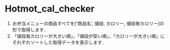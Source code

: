 # Hotmot_cal_checker

1. お弁当メニューの商品すべてを['商品名', 値段, カロリー, 値段毎カロリー]の形で取得します．
2. 「値段毎カロリーが大きい順」，「値段が安い順」，「カロリーが大きい順」にそれぞれソートした取得データを表示します．
